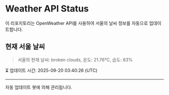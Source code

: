 
# Weather API Status

이 리포지토리는 OpenWeather API를 사용하여 서울의 날씨 정보를 자동으로 업데이트합니다.

## 현재 서울 날씨
> 서울의 현재 날씨: broken clouds, 온도: 21.76°C, 습도: 83%

⏳ 업데이트 시간: 2025-09-20 03:40:26 (UTC)

---
자동 업데이트 봇에 의해 관리됩니다.
